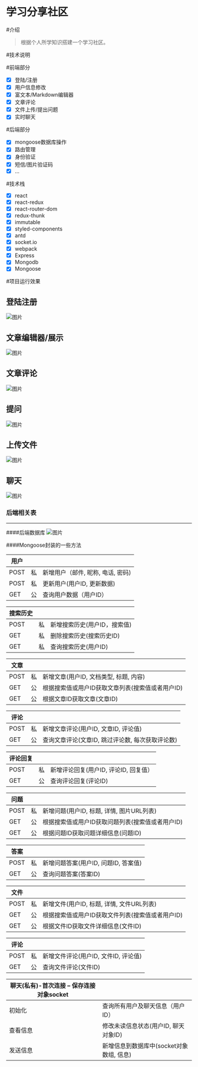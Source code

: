 # 学习分享社区

#介绍
>根据个人所学知识搭建一个学习社区。

#技术说明

#前端部分
- [x] 登陆/注册
- [x] 用户信息修改
- [x] 富文本/Markdown编辑器
- [x] 文章评论
- [x] 文件上传/提出问题
- [x] 实时聊天

#后端部分
- [x] mongoose数据库操作
- [x] 路由管理
- [x] 身份验证
- [x] 短信/图片验证码
- [x] ...

#技术栈
- [x] react
- [x] react-redux
- [x] react-router-dom
- [x] redux-thunk
- [x] immutable
- [x] styled-components
- [x] antd
- [x] socket.io
- [x] webpack
- [x] Express
- [x] Mongodb
- [x] Mongoose

#项目运行效果

## 登陆注册

![图片](./img/login.gif)

## 文章编辑器/展示

![图片](./img/paper.gif)

## 文章评论

![图片](./img/comment.gif)

## 提问

![图片](./img/question.gif)

## 上传文件

![图片](./img/upload.gif)

## 聊天

![图片](./img/imes.gif)


### 后端相关表

------------------
####后端数据库
![图片](./img/database.jpg)

####Mongoose封装的一些方法

|用户|||
|-|-|-|
|POST|私|新增用户（邮件, 昵称, 电话, 密码)|
|POST|私|更新用户(用户ID, 更新数据)|
|GET|公|查询用户数据（用户ID）|


|搜索历史|||
|-|-|-|
|POST|私|新增搜索历史(用户ID，搜索值)|
|GET|私|删除搜索历史(搜索历史ID)|
|GET|私|查询搜索历史(用户ID)|


|文章|||
|-|-|-|
|POST|私|新增文章(用户ID, 文档类型, 标题,  内容)|
|GET|公|根据搜索值或用户ID获取文章列表(搜索值或者用户ID)|
|GET|公|根据文章ID获取文章(文章ID)|

|评论|||
|-|-|-|
|POST|私|新增文章评论(用户ID, 文章ID,  评论值)|
|GET|公|查询文章评论(文章ID, 跳过评论数, 每次获取评论数)|

|评论回复|||
|-|-|-|
|POST|私|新增评论回复(用户ID, 评论ID,  回复值）|
|GET|公|查询评论回复(评论ID)|

|问题|||
|-|-|-|
|POST|私|新增问题(用户ID, 标题, 详情, 图片URL列表)|
|GET|公|根据搜索值或用户ID获取问题列表(搜索值或者用户ID)|
|GET|公|根据问题ID获取问题详细信息(问题ID)|

|答案|||
|-|-|-|
|POST|私|新增问题答案(用户ID, 问题ID,  答案值)|
|GET|公|查询问题答案(答案ID)|


|文件|||
|-|-|-|
|POST|私|新增文件(用户ID, 标题, 详情, 文件URL列表)|
|GET|公|根据搜索值或用户ID获取文件列表(搜索值或者用户ID)|
|GET|公|根据文件ID获取文件详细信息(文件ID)|

|评论|||
|-|-|-|
|POST|私|新增文件评论(用户ID, 文件ID,  评论值)|
|GET|公|查询文件评论(文件ID)|


|聊天(私有)-首次连接 – 保存连接对象socket||
|-|-|
|初始化|查询所有用户及聊天信息（用户ID） |
|查看信息|修改未读信息状态(用户ID, 聊天对象ID)|
|发送信息|新增信息到数据库中(socket对象数组, 信息)|


